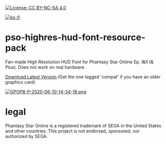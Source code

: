 [![License: CC BY-NC-SA 4.0](https://img.shields.io/badge/License-CC%20BY--NC--SA%204.0-lightgrey.svg)](https://creativecommons.org/licenses/by-nc-sa/4.0/)

[![ko-fi](https://www.ko-fi.com/img/githubbutton_sm.svg)](https://ko-fi.com/T6T416DT1)

# pso-highres-hud-font-resource-pack
Fan-made High Resolution HUD Font for Phantasy Star Online Ep. I&II (& Plus). Does not work on real hardware.

[Download Latest Version](https://github.com/eleriaqueen/pso-highres-hud-font-resource-pack/releases)
(Get the one tagged 'compat' if you have an older graphics card)

[![GPOP8-P-2020-06-10-14-34-19.png](https://i.postimg.cc/02YcggHt/GPOP8-P-2020-06-10-14-34-19.png)](https://postimg.cc/MvGyRLwR)

# legal
Phantasy Star Online is a registered trademark of SEGA in the United States and other countries.
This project is not endorsed, sponsored, nor authorized by SEGA.
